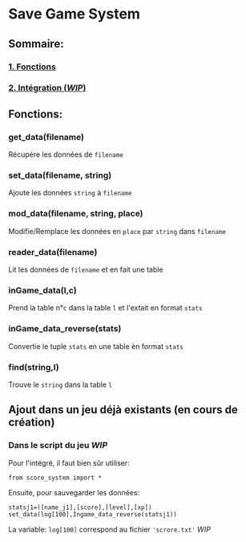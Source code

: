 # Save Game System
## Sommaire:
### [1. Fonctions](https://github.com/ShorpAzha/tron_system#fonctions)
### [2. Intégration (*WIP*)](https://github.com/ShorpAzha/tron_system#ajout-dans-un-jeu-d%C3%A9j%C3%A0-existants)
## Fonctions:
### get_data(filename)
Récupére les données de ```filename```
### set_data(filename, string)
Ajoute les données ```string``` à ```filename```
### mod_data(filename, string, place)
Modifie/Remplace les données en ```place``` par ```string``` dans ```filename```
### reader_data(filename)
Lit les données de ```filename``` et en fait une table
### inGame_data(l,c)
Prend la table n°```c``` dans la table ```l``` et l'extait en format ```stats```
### inGame_data_reverse(stats)
Convertie le tuple ```stats``` en une table èn format ```stats```
### find(string,l)
Trouve le ```string``` dans la table ```l```
## Ajout dans un jeu déjà existants (en cours de création)
### Dans le script du jeu *WIP*
Pour l'intégré, il faut bien sûr utiliser:
```
from score_system import *
```
Ensuite, pour sauvegarder les données:
```
statsj1=([name_j1],[score],[level],[xp])
set_data(log[100],Ingame_data_reverse(statsj1))
```
La variable: ```log[100]``` correspond au fichier ```'scrore.txt'```
*WIP*